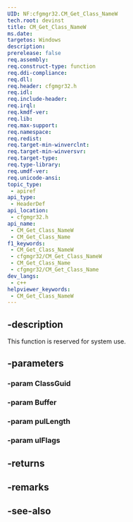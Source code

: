 ```yaml
---
UID: NF:cfgmgr32.CM_Get_Class_NameW
tech.root: devinst
title: CM_Get_Class_NameW
ms.date: 
targetos: Windows
description: 
prerelease: false
req.assembly: 
req.construct-type: function
req.ddi-compliance: 
req.dll: 
req.header: cfgmgr32.h
req.idl: 
req.include-header: 
req.irql: 
req.kmdf-ver: 
req.lib: 
req.max-support: 
req.namespace: 
req.redist: 
req.target-min-winverclnt: 
req.target-min-winversvr: 
req.target-type: 
req.type-library: 
req.umdf-ver: 
req.unicode-ansi: 
topic_type:
 - apiref
api_type:
 - HeaderDef
api_location:
 - cfgmgr32.h
api_name:
 - CM_Get_Class_NameW
 - CM_Get_Class_Name
f1_keywords:
 - CM_Get_Class_NameW
 - cfgmgr32/CM_Get_Class_NameW
 - CM_Get_Class_Name
 - cfgmgr32/CM_Get_Class_Name
dev_langs:
 - c++
helpviewer_keywords:
 - CM_Get_Class_NameW
---
```


## -description

This function is reserved for system use.

## -parameters

### -param ClassGuid

### -param Buffer

### -param pulLength

### -param ulFlags

## -returns

## -remarks

## -see-also

